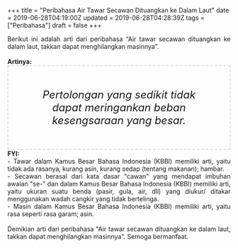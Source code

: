 +++
title = "Peribahasa Air Tawar Secawan Dituangkan ke Dalam Laut"
date = 2019-06-28T04:19:00Z
updated = 2019-06-28T04:28:39Z
tags = ["Peribahasa"]
draft = false
+++

<div dir="ltr" style="text-align: left;" trbidi="on"><div style="text-align: justify;">Berikut ini adalah arti dari peribahasa “Air tawar secawan dituangkan ke dalam laut, takkan dapat menghilangkan masinnya”.</div><br /><div style="text-align: justify;"><b>Artinya:</b></div><div style="border: 2px dashed #ddd; font-size: 24px; height: auto; margin: 0 auto; padding: 50px; text-align: center; width: auto;"><i>Pertolongan yang sedikit tidak dapat meringankan beban kesengsaraan yang besar.</i></div><div style="text-align: justify;"><b>FYI:</b><br />- Tawar dalam Kamus Besar Bahasa Indonesia (KBBI) memiliki arti, yaitu tidak ada rasanya, kurang asin, kurang sedap (tentang makanan); hambar.<br />- Secawan berasal dari kata dasar "cawan" yang mendapat imbuhan awalan "se-" dan dalam Kamus Besar Bahasa Indonesia (KBBI) memiliki arti, yaitu ukuran suatu benda (pasir, gula, air, dll) yang diukur/ ditakar menggunakan wadah cangkir yang tidak bertelinga.<br />- Masin dalam Kamus Besar Bahasa Indonesia (KBBI) memiliki arti, yaitu rasa seperti rasa garam; asin.<br /><br /></div><div style="text-align: justify;">Demikian arti dari peribahasa "Air tawar secawan dituangkan ke dalam laut, takkan dapat menghilangkan masinnya". Semoga bermanfaat.</div></div>
